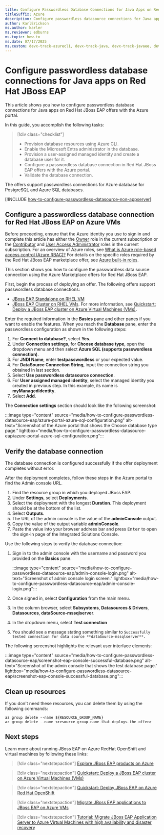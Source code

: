 ```yaml
---
title: Configure Passwordless Database Connections for Java Apps on Red Hat JBoss EAP
titleSuffix: Azure
description: Configure passwordless datasource connections for Java apps on Red Hat JBoss EAP.
author: KarlErickson
ms.author: karler
ms.reviewer: edburns
ms.topic: how-to
ms.date: 07/17/2025
ms.custom: devx-track-azurecli, devx-track-java, devx-track-javaee, devx-track-javaee-wls, devx-track-javaee-wls-aks, devx-track-javaee-wls-vm, has-azure-ad-ps-ref, passwordless-java
---
```


# Configure passwordless database connections for Java apps on Red Hat JBoss EAP

This article shows you how to configure passwordless database connections for Java apps on Red Hat JBoss EAP offers with the Azure portal.

In this guide, you accomplish the following tasks:

> [!div class="checklist"]
> - Provision database resources using Azure CLI.
> - Enable the Microsoft Entra administrator in the database.
> - Provision a user-assigned managed identity and create a database user for it.
> - Configure a passwordless database connection in Red Hat JBoss EAP offers with the Azure portal.
> - Validate the database connection.

The offers support passwordless connections for Azure database for PostgreSQL and Azure SQL databases.

[!INCLUDE [how-to-configure-passwordless-datasource-non-appserver](includes/how-to-configure-passwordless-datasource-non-appserver.md)]

## Configure a passwordless database connection for Red Hat JBoss EAP on Azure VMs

Before proceeding, ensure that the Azure identity you use to sign in and complete this article has either the [Owner](/azure/role-based-access-control/built-in-roles#owner) role in the current subscription or the [Contributor](/azure/role-based-access-control/built-in-roles#contributor) and [User Access Administrator](/azure/role-based-access-control/built-in-roles#user-access-administrator) roles in the current subscription. For an overview of Azure roles, see [What is Azure role-based access control (Azure RBAC)?](/azure/role-based-access-control/overview) For details on the specific roles required by the Red Hat JBoss EAP marketplace offer, see [Azure built-in roles](/azure/role-based-access-control/built-in-roles).

This section shows you how to configure the passwordless data source connection using the Azure Marketplace offers for Red Hat JBoss EAP.

First, begin the process of deploying an offer. The following offers support passwordless database connections:

- [JBoss EAP Standalone on RHEL VM](https://aka.ms/eap-vm-single-portal)
- [JBoss EAP Cluster on RHEL VMs](https://aka.ms/eap-vm-cluster-portal). For more information, see [Quickstart: Deploy a JBoss EAP cluster on Azure Virtual Machines (VMs)](/azure/virtual-machines/workloads/redhat/jboss-eap-azure-vm).

Enter the required information in the **Basics** pane and other panes if you want to enable the features. When you reach the **Database** pane, enter the passwordless configuration as shown in the following steps:

1. For **Connect to database?**, select **Yes**.
1. Under **Connection settings**, for **Choose database type**, open the dropdown menu and then select **Azure SQL (supports passwordless connection)**.
1. For **JNDI Name**, enter **testpasswordless** or your expected value.
1. For **DataSource Connection String**, input the connection string you obtained in last section.
1. Select **Use passwordless datasource connection**.
1. For **User assigned managed identity**, select the managed identity you created in previous step. In this example, its name is **myManagedIdentity**.
1. Select **Add**.

The **Connection settings** section should look like the following screenshot:

:::image type="content" source="media/how-to-configure-passwordless-datasource-eap/azure-portal-azure-sql-configuration.png" alt-text="Screenshot of the Azure portal that shows the Choose database type page." lightbox="media/how-to-configure-passwordless-datasource-eap/azure-portal-azure-sql-configuration.png":::

## Verify the database connection

The database connection is configured successfully if the offer deployment completes without error.

After the deployment completes, follow these steps in the Azure portal to find the Admin console URL.

1. Find the resource group in which you deployed JBoss EAP.
1. Under **Settings**, select **Deployments**.
1. Select the deployment with the longest **Duration**. This deployment should be at the bottom of the list.
1. Select **Outputs**.
1. The URL of the admin console is the value of the **adminConsole** output.
1. Copy the value of the output variable **adminConsole**.
1. Paste the value into your browser address bar and press <kbd>Enter</kbd> to open the sign-in page of the Integrated Solutions Console.

Use the following steps to verify the database connection:

1. Sign in to the admin console with the username and password you provided on the **Basics** pane.

   :::image type="content" source="media/how-to-configure-passwordless-datasource-eap/admin-console-login.png" alt-text="Screenshot of admin console login screen." lightbox="media/how-to-configure-passwordless-datasource-eap/admin-console-login.png":::
   
1. Once signed in, select **Configuration** from the main menu.
1. In the column browser, select **Subsystems**, **Datasources & Drivers**, **Datasources**, **dataSource-mssqlserver**.
1. In the dropdown menu, select **Test connection**
1. You should see a message stating something similar to `Successfully tested connection for data source **dataSource-mssqlserver**.`

The following screenshot highlights the relevant user interface elements:

:::image type="content" source="media/how-to-configure-passwordless-datasource-eap/screenshot-eap-console-successful-database.png" alt-text="Screenshot of the admin console that shows the test database page." lightbox="media/how-to-configure-passwordless-datasource-eap/screenshot-eap-console-successful-database.png":::

## Clean up resources

If you don't need these resources, you can delete them by using the following commands:

```azurecli-interactive
az group delete --name ${RESOURCE_GROUP_NAME}
az group delete --name <resource-group-name-that-deploys-the-offer>
```

## Next steps

Learn more about running JBoss EAP on  Azure RedHat OpenShift and virtual machines by following these links:

> [!div class="nextstepaction"]
> [Explore JBoss EAP products on Azure](/azure/developer/java/ee/jboss-on-azure)

> [!div class="nextstepaction"]
> [Quickstart: Deploy a JBoss EAP cluster on Azure Virtual Machines (VMs)](/azure/virtual-machines/workloads/redhat/jboss-eap-azure-vm?toc=/azure/developer/java/ee/toc.json&bc=/azure/developer/java/breadcrumb/toc.json)

> [!div class="nextstepaction"]
> [Quickstart: Deploy JBoss EAP on Azure Red Hat OpenShift](/azure/openshift/howto-deploy-java-jboss-enterprise-application-platform-app?toc=/azure/developer/java/ee/toc.json&bc=/azure/developer/java/breadcrumb/toc.json)

> [!div class="nextstepaction"]
> [Migrate JBoss EAP applications to JBoss EAP on Azure VMs](/azure/developer/java/migration/migrate-jboss-eap-to-jboss-eap-on-azure-vms?toc=/azure/developer/java/ee/toc.json&bc=/azure/developer/java/breadcrumb/toc.json)

> [!div class="nextstepaction"]
> [Tutorial: Migrate JBoss EAP Application Server to Azure Virtual Machines with high availability and disaster recovery](/azure/developer/java/migration/migrate-jboss-eap-to-vms-with-ha-dr?toc=/azure/developer/java/ee/toc.json&bc=/azure/developer/java/breadcrumb/toc.json)
